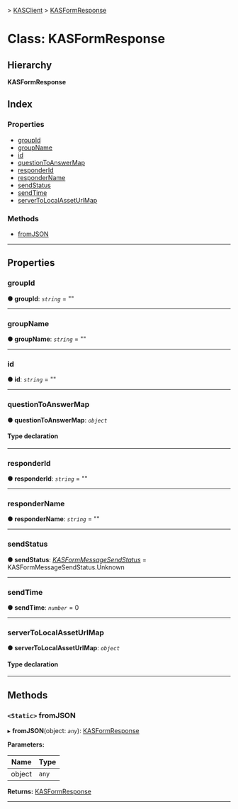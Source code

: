 [](../README.md) > [KASClient](../modules/kasclient.md) > [KASFormResponse](../classes/kasclient.kasformresponse.md)

# Class: KASFormResponse

## Hierarchy

**KASFormResponse**

## Index

### Properties

* [groupId](kasclient.kasformresponse.md#groupid)
* [groupName](kasclient.kasformresponse.md#groupname)
* [id](kasclient.kasformresponse.md#id)
* [questionToAnswerMap](kasclient.kasformresponse.md#questiontoanswermap)
* [responderId](kasclient.kasformresponse.md#responderid)
* [responderName](kasclient.kasformresponse.md#respondername)
* [sendStatus](kasclient.kasformresponse.md#sendstatus)
* [sendTime](kasclient.kasformresponse.md#sendtime)
* [serverToLocalAssetUrlMap](kasclient.kasformresponse.md#servertolocalasseturlmap)

### Methods

* [fromJSON](kasclient.kasformresponse.md#fromjson)

---

## Properties

<a id="groupid"></a>

###  groupId

**● groupId**: *`string`* = ""

___
<a id="groupname"></a>

###  groupName

**● groupName**: *`string`* = ""

___
<a id="id"></a>

###  id

**● id**: *`string`* = ""

___
<a id="questiontoanswermap"></a>

###  questionToAnswerMap

**● questionToAnswerMap**: *`object`*

#### Type declaration

___
<a id="responderid"></a>

###  responderId

**● responderId**: *`string`* = ""

___
<a id="respondername"></a>

###  responderName

**● responderName**: *`string`* = ""

___
<a id="sendstatus"></a>

###  sendStatus

**● sendStatus**: *[KASFormMessageSendStatus](../enums/kasclient.kasformmessagesendstatus.md)* =  KASFormMessageSendStatus.Unknown

___
<a id="sendtime"></a>

###  sendTime

**● sendTime**: *`number`* = 0

___
<a id="servertolocalasseturlmap"></a>

###  serverToLocalAssetUrlMap

**● serverToLocalAssetUrlMap**: *`object`*

#### Type declaration

___

## Methods

<a id="fromjson"></a>

### `<Static>` fromJSON

▸ **fromJSON**(object: *`any`*): [KASFormResponse](kasclient.kasformresponse.md)

**Parameters:**

| Name | Type |
| ------ | ------ |
| object | `any` |

**Returns:** [KASFormResponse](kasclient.kasformresponse.md)

___

